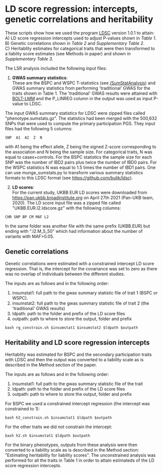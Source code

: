 # LD score regression: intercepts, genetic correlations and heritability
These scripts show how we used the program [LDSC](https://github.com/bulik/ldsc) version 1.0.1 to attain:  
A) LD score regression intercepts used to adjust P-values shown in *Table 1*. <br />
B) Genetic correlations shown in *Table 2* and *Supplementary Table 2*. <br />
C) Heritablity estimates for categorical traits that were then transformed to a liablity score estimates (see Methods in paper) and shown in *Supplementary Table 3*. <br />

The LSR analysis included the following input files:
1) **GWAS summary statistics**: <br />
These are the BSPC and WSPC T-statistics (see [/SumStatAnalysis](https://github.com/stefaniabe/PrimaryParticipationGWAS/tree/main/SumStatAnalysis)) and GWAS summary statistics from performing 'traditional' GWAS for the traits shown in Table 1. 
The 'traditional' GWAS results were attained with [BOLT-LMM](https://alkesgroup.broadinstitute.org/BOLT-LMM/) and the P_LINREG column in the output was used as input P-value to LDSC. <br />

The input GWAS summary statistics for LDSC were zipped files called "phenotype.sumstats.gz". 
The statistics had been merged with the 500,632 SNPs that were used to compute the primary participation PGS.
They input files had the following 5 columns:
```
SNP  A1  A2  Z  N
```
with A1 being the effect allele, Z being the signed Z-score corresponding to the association and N being the sample size. 
For categorical traits, N was equal to cases+controls. For the BSPC statistics the sample size for each SNP was the number of IBD2 pairs plus twice the number of IBD0 pairs. 
For the WSPC statistics N was equal to 1.5 times the number of IBD1 pairs. One can use munge_sumstats.py to transform various summary statistics formats to this LDSC format (see https://github.com/bulik/ldsc). <br />

2) **LD scores**: <br />
For the current study, UKBB EUR LD scores were downloaded from https://pan.ukbb.broadinstitute.org on April 27th 2021 (Pan-UKB team, 2020).
The LD score input file was a zipped file called "UKBB.EUR.l2.ldscore.gz" with the following columns:
```
CHR SNP BP CM MAF L2
```
In the same folder was another file with the same prefix (UKBB.EUR) but ending with ".l2.M_5_50" which had information about the number of variants with MAF>0.05.

## Genetic correlations
Genetic correlations were estimated with a constrained intercept LD score regression. 
That is, the intercept for the covariance was set to zero as there was no overlap of individuals between the different studies. 

The inputs are as follows and in the following order:
1) insumstat1: full path to the gwas summary statistic file of trait 1 (BSPC or WSPC).
2) insumstat2: full path to the gwas summary statistic file of trait 2 (the 'traditional' GWAS results)
3) ldpath: path to the folder and prefix of the LD score files
4) outpath: path to where to store the output, folder and prefix

```
bash rg_constrain.sh $insumstat1 $insumstat2 $ldpath $outpath
```
## Heritability and LD score regression intercepts
Heritablity was estimated for BSPC and the secondary participation traits with LDSC and 
then the output was converted to a liability scale as is described in the Method section of the paper.

The inputs are as follows and in the following order:
1) insumstat1: full path to the gwas summary statistic file of the trait
2) ldpath: path to the folder and prefix of the LD score files
3) outpath: path to where to store the output, folder and prefix

For BSPC we used a constrained intercept regression (the intercept was constrained to 1):
```
bash h2_constrain.sh $insumstat1 $ldpath $outpath
```
For the other traits we did not constrain the intercept:
```
bash h2.sh $insumstat1 $ldpath $outpath
```
For the binary phenotypes, outputs from these analysis were then converted to a liability scale as is described in the Method section: "Estimating heritability for liability scores".
The unconstrained analysis was performed for all the traits in Table 1 in order to attain estimateds of the LD score regression intercepts.

